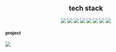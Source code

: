 

<h2 align="center">tech stack</h2> 

<div align="center">
  <a href="https://github.com/ghkd7214/PYTHON/tree/master/study"><img src="https://img.shields.io/badge/Python-3766AB?style=flat-square&logo=Python&logoColor=white&link=https://github.com/ghkd7214/PYTHON/tree/master/study"/></a>
  <a herf="https://github.com/ghkd7214/JAVA-1"><img src="https://img.shields.io/badge/Java-007396?style=flat-square&logo=Java&logoColor=white&link=https://github.com/ghkd7214/JAVA-1"/></a>
  <a herf=""><img src="https://img.shields.io/badge/JavaScript-F7DF1E?style=flat-square&logo=JavaScript&logoColor=white"></a>
  <a herf=""><img src="https://img.shields.io/badge/CSS-1572B6?style=flat-square&logo=CSS3&logoColor=white"/></a>
  <a herf="https://github.com/ghkd7214/SPRING"><img src="https://img.shields.io/badge/Spring-6DB33F?style=flat-square&logo=Spring&logoColor=white"/></a>
  <a herf=""><img src="https://img.shields.io/badge/HTML-E34F26?style=flat-square&logo=HTML5&logoColor=white"/></a>
  <a herf="https://github.com/ghkd7214/SQL"><img src="https://img.shields.io/badge/MySQL-4479A1?style=flat-square&logo=MySQL&logoColor=white"/></a>
  <a herf=""><img src="https://img.shields.io/badge/AWS-232F3E?style=flat-square&logo=Amazon-AWS&logoColor=white"/></a>
</div>

#### project   


<a href="https://github.com/ghkd7214/PYTHON/tree/master/study"><img src="https://img.shields.io/badge/Python-3766AB?style=flat-square&logo=Python&logoColor=white&link=https://github.com/ghkd7214/PYTHON/tree/master/study"/></a>

